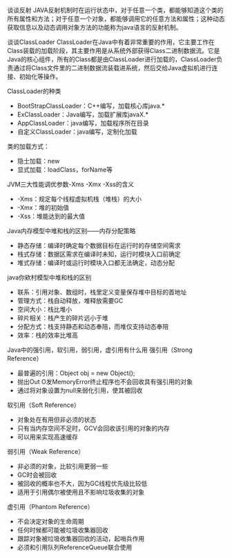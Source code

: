 谈谈反射
JAVA反射机制时在运行状态中，对于任意一个类，都能够知道这个类的所有属性和方法；对于任意一个对象，都能够调用它的任意方法和属性；这种动态获取信息以及动态调用对象方法的功能称为java语言的反射机制。

谈谈ClassLoader
ClassLoader在Java中有着非常重要的作用，它主要工作在Class装载的加载阶段，其主要作用是从系统外部获得Class二进制数据流。它是Java的核心组件，所有的Class都是由ClassLoader进行加载的，ClassLoader负责通过将Class文件里的二进制数据流装载进系统，然后交给Java虚拟机进行连接、初始化等操作。

ClassLoader的种类
- BootStrapClassLoader：C++编写，加载核心库java.*
- ExClassLoader：Java编写，加载扩展库javaX.*
- AppClassLoader：java编写，加载程序所在目录
- 自定义ClassLoader：java编写，定制化加载

类的加载方式：
- 隐士加载：new
- 显式加载：loadClass，forName等

JVM三大性能调优参数-Xms -Xmx -Xss的含义
- -Xms：规定每个线程虚拟机栈（堆栈）的大小
-  -Xmx：堆的初始值
-   -Xss：堆能达到的最大值

Java内存模型中堆和栈的区别——内存分配策略
- 静态存储：编译时确定每个数据目标在运行时的存储空间需求
- 栈式存储：数据区需求在编译时未知，运行时模块入口前确定
- 堆式存储：编译时或运行时模块入口都无法确定，动态分配

java你欸村模型中堆和栈的区别
- 联系：引用对象、数组时，栈里定义变量保存堆中目标的首地址
- 管理方式：栈自动释放，堆释放需要GC
- 空间大小：栈比堆小
- 碎片相关：栈产生的碎片远小于堆
- 分配方式：栈支持静态和动态奉陪，而堆仅支持动态奉陪
- 效率：栈的效率比堆高

Java中的强引用，软引用，弱引用，虚引用有什么用
强引用（Strong Reference）
- 最普遍的引用：Object obj = new Object();
- 抛出Out O发MemoryError终止程序也不会回收具有强引用的对象
- 通过将对象设置为null来弱化引用，使其被回收

软引用（Soft Reference）
- 对象处在有用但非必须的状态
- 只有当内存空间不足时，GCV会回收该引用的对象的内存
- 可以用来实现高速缓存

弱引用（Weak Reference）
- 非必须的对象，比软引用更弱一些
- GC时会被回收
- 被回收的概率也不大，因为GC线程优先级比较低
- 适用于引用偶尔被使用且不影响垃圾收集的对象

虚引用（Phantom Reference）
- 不会决定对象的生命周期
- 任何时候都可能被垃圾收集器回收
- 跟踪对象被垃圾收集器回收的活动，起哨兵作用
- 必须和引用队列ReferenceQueue联合使用


